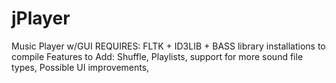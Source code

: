 jPlayer
=======

Music Player w/GUI
REQUIRES: FLTK + ID3LIB + BASS library installations to compile
Features to Add:
Shuffle,
Playlists, 
support for more sound file types,
Possible UI improvements,
